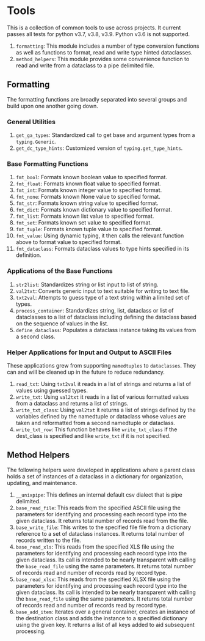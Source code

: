 # Tools

This is a collection of common tools to use across projects. It current passes all tests for python v3.7, v3.8, v3.9. Python v3.6 is not supported.

1. ``formatting``: This module includes a number of type conversion functions as well as functions to format, read and write type hinted dataclasses.
1. ``method_helpers``: This module provides some convenience function to read and write from a dataclass to a pipe delimited file.

## Formatting

The formatting functions are broadly separated into several groups and build upon one another going down.

### General Utilities

1. ``get_ga_types``: Standardized call to get base and argument types from a ``typing.Generic``.
1. ``get_dc_type_hints``: Customized version of ``typing.get_type_hints``.

### Base Formatting Functions

1. ``fmt_bool``: Formats known boolean value to specified format.
1. ``fmt_float``: Formats known float value to specified format.
1. ``fmt_int``: Formats known integer value to specified format.
1. ``fmt_none``: Formats known None value to specified format.
1. ``fmt_str``: Formats known string value to specified format.
1. ``fmt_dict``: Formats known dictionary value to specified format.
1. ``fmt_list``: Formats known list value to specified format.
1. ``fmt_set``: Formats known set value to specified format.
1. ``fmt_tuple``: Formats known tuple value to specified format.
1. ``fmt_value``: Using dynamic typing, it then calls the relevant function above to format value to specified format.
1. ``fmt_dataclass``: Formats dataclass values to type hints specified in its definition.

### Applications of the Base Functions

1. ``str2list``: Standardizes string or list input to list of string.
1. ``val2txt``: Converts generic input to text suitable for writing to text file.
1. ``txt2val``: Attempts to guess type of a text string within a limited set of types.
1. ``process_container``: Standardizes string, list, dataclass or list of dataclasses to a list of dataclass including defining the dataclass based on the sequence of values in the list.
1. ``define_dataclass``: Populates a dataclass instance taking its values from a second class.

### Helper Applications for Input and Output to ASCII Files

These applications grew from supporting ``namedtuples`` to ``dataclasses``. They can and will be cleaned up in the future to reduce redundancy.

1. ``read_txt``: Using ``txt2val`` it reads in a list of strings and returns a list of values using guessed types.
1. ``write_txt``: Using ``val2txt`` it reads in a list of various formatted values from a dataclass and returns a list of strings.
1. ``write_txt_class``: Using ``val2txt`` it returns a list of strings defined by the variables defined by the namedtuple or dataclass whose values are taken and reformatted from a second namedtuple or dataclass.
1. ``write_txt_row``: This function behaves like ``write_txt_class`` if the dest_class is specified and like ``write_txt`` if it is not specified.

## Method Helpers

The following helpers were developed in applications where a parent class holds a set of instances of a dataclass in a dictionary for organization, updating, and maintenance.

1. ``__unixpipe``: This defines an internal default csv dialect that is pipe delimited.
1. ``base_read_file``: This reads from the specified ASCII file using the parameters for identifying and processing each record type into the given dataclass. It returns total number of records read from the file.
1. ``base_write_file``: This writes to the specified file file from a dictionary reference to a set of dataclass instances. It returns total number of records written to the file.
1. ``base_read_xls``: This reads from the specified XLS file using the parameters for identifying and processing each record type into the given dataclass. Its call is intended to be nearly transparent with calling the ``base_read_file`` using the same parameters. It returns total number of records read and number of records read by record type.
1. ``base_read_xlsx``: This reads from the specified XLSX file using the parameters for identifying and processing each record type into the given dataclass. Its call is intended to be nearly transparent with calling the ``base_read_file`` using the same parameters. It returns total number of records read and number of records read by record type.
1. ``base_add_item``: Iterates over a general container, creates an instance of the destination class and adds the instance to a specified dictionary using the given key. It returns a list of all keys added to aid subsequent processing.
